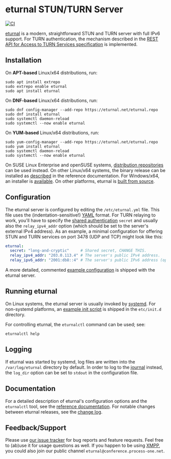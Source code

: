 # eturnal STUN/TURN Server

[![CI](https://github.com/processone/eturnal/actions/workflows/ci.yml/badge.svg)][1]

[eturnal][2] is a modern, straightforward STUN and TURN server with full IPv6
support. For TURN authentication, the mechanism described in the [REST API for
Access to TURN Services specification][3] is implemented.

## Installation

On **APT-based** Linux/x64 distributions, run:

    sudo apt install extrepo
    sudo extrepo enable eturnal
    sudo apt install eturnal

On **DNF-based** Linux/x64 distributions, run:

    sudo dnf config-manager --add-repo https://eturnal.net/eturnal.repo
    sudo dnf install eturnal
    sudo systemctl daemon-reload
    sudo systemctl --now enable eturnal

On **YUM-based** Linux/x64 distributions, run:

    sudo yum-config-manager --add-repo https://eturnal.net/eturnal.repo
    sudo yum install eturnal
    sudo systemctl daemon-reload
    sudo systemctl --now enable eturnal

On SUSE Linux Enterprise and openSUSE systems, [distribution repositories][4]
can be used instead. On other Linux/x64 systems, the binary release can be
installed as [described][5] in the reference documentation. For Windows/x64, an
installer is [available][6]. On other platforms, eturnal is [built from
source][7].

## Configuration

The eturnal server is configured by editing the `/etc/eturnal.yml` file. This
file uses the (indentation-sensitive!) [YAML][8] format. For TURN relaying to
work, you'll have to specify the [shared authentication][3] `secret` and usually
also the `relay_ipv4_addr` option (which should be set to the server's external
IPv4 address). As an example, a minimal configuration for offering STUN and TURN
services on port 3478 (UDP and TCP) might look like this:

```yaml
eturnal:
  secret: "long-and-cryptic"     # Shared secret, CHANGE THIS.
  relay_ipv4_addr: "203.0.113.4" # The server's public IPv4 address.
  relay_ipv6_addr: "2001:db8::4" # The server's public IPv6 address (optional).
```

A more detailed, commented [example configuration][9] is shipped with the
eturnal server.

## Running eturnal

On Linux systems, the eturnal server is usually invoked by [systemd][10]. For
non-systemd platforms, an [example init script][11] is shipped in the
`etc/init.d` directory.

For controlling eturnal, the `eturnalctl` command can be used; see:

    eturnalctl help

## Logging

If eturnal was started by systemd, log files are written into the
`/var/log/eturnal` directory by default. In order to log to the [journal][12]
instead, the `log_dir` option can be set to `stdout` in the configuration file.

## Documentation

For a detailed description of eturnal's configuration options and the
`eturnalctl` tool, see the [reference documentation][13]. For notable changes
between eturnal releases, see the [change log][14].

## Feedback/Support

Please use [our issue tracker][15] for bug reports and feature requests. Feel
free to (ab)use it for usage questions as well. If you happen to be using
[XMPP][16], you could also join our public channel
`eturnal@conference.process-one.net`.

 [1]: https://github.com/processone/eturnal/actions/workflows/ci.yml
 [2]: https://eturnal.net/
 [3]: https://tools.ietf.org/html/draft-uberti-behave-turn-rest-00
 [4]: https://software.opensuse.org/download/?package=eturnal&project=devel:languages:erlang
 [5]: https://eturnal.net/documentation/#Installation
 [6]: https://eturnal.net/windows/
 [7]: https://github.com/processone/eturnal/blob/1.4.6/INSTALL.md
 [8]: https://en.wikipedia.org/wiki/YAML
 [9]: https://github.com/processone/eturnal/blob/1.4.6/config/eturnal.yml
[10]: https://www.freedesktop.org/software/systemd/man/systemctl.html
[11]: https://github.com/processone/eturnal/blob/1.4.6/scripts/eturnal.init
[12]: https://www.freedesktop.org/software/systemd/man/systemd-journald.service.html
[13]: https://eturnal.net/documentation/
[14]: https://github.com/processone/eturnal/blob/1.4.6/CHANGELOG.md
[15]: https://github.com/processone/eturnal/issues
[16]: https://xmpp.org

